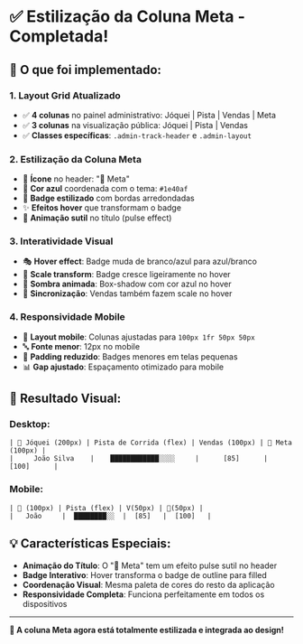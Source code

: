 # ✅ Estilização da Coluna Meta - Completada!

## 🎨 O que foi implementado:

### 1. **Layout Grid Atualizado**
- ✅ **4 colunas** no painel administrativo: Jóquei | Pista | Vendas | Meta
- ✅ **3 colunas** na visualização pública: Jóquei | Pista | Vendas
- ✅ **Classes específicas**: `.admin-track-header` e `.admin-layout`

### 2. **Estilização da Coluna Meta**
- 🎯 **Ícone** no header: "🎯 Meta"
- 💙 **Cor azul** coordenada com o tema: `#1e40af`
- 🔘 **Badge estilizado** com bordas arredondadas
- ✨ **Efeitos hover** que transformam o badge
- 🌟 **Animação sutil** no título (pulse effect)

### 3. **Interatividade Visual**
- 🎭 **Hover effect**: Badge muda de branco/azul para azul/branco
- 📏 **Scale transform**: Badge cresce ligeiramente no hover
- 🌈 **Sombra animada**: Box-shadow com cor azul no hover
- 🔄 **Sincronização**: Vendas também fazem scale no hover

### 4. **Responsividade Mobile**
- 📱 **Layout mobile**: Colunas ajustadas para `100px 1fr 50px 50px`
- 🔤 **Fonte menor**: 12px no mobile
- 📏 **Padding reduzido**: Badges menores em telas pequenas
- 📊 **Gap ajustado**: Espaçamento otimizado para mobile

## 🎯 Resultado Visual:

### Desktop:
```
| 🏇 Jóquei (200px) | Pista de Corrida (flex) | Vendas (100px) | 🎯 Meta (100px) |
|     João Silva    |    ████████████░░░░     |      [85]      |     [100]      |
```

### Mobile:
```
| 🏇 (100px) | Pista (flex) | V(50px) | 🎯(50px) |
|   João     |  ████████░░  |  [85]   |  [100]   |
```

## 💡 Características Especiais:

- **Animação do Título**: O "🎯 Meta" tem um efeito pulse sutil no header
- **Badge Interativo**: Hover transforma o badge de outline para filled
- **Coordenação Visual**: Mesma paleta de cores do resto da aplicação
- **Responsividade Completa**: Funciona perfeitamente em todos os dispositivos

---

**🎉 A coluna Meta agora está totalmente estilizada e integrada ao design!**
